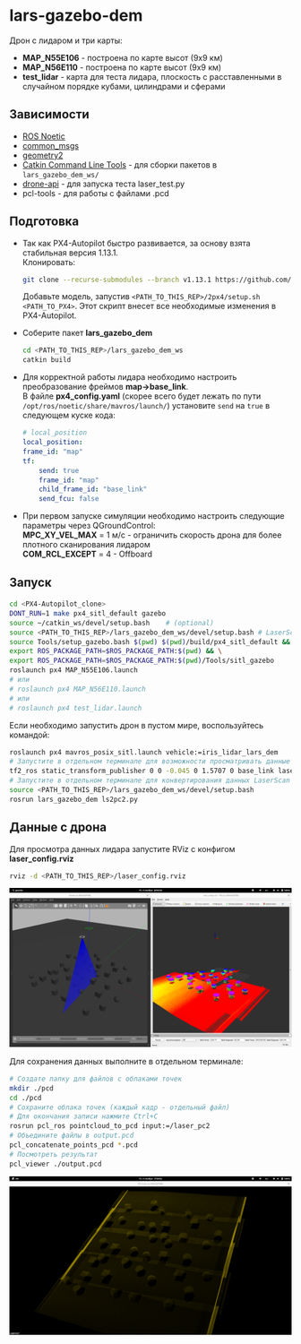 # lars-gazebo-dem
Дрон с лидаром и три карты:  
* __MAP_N55E106__ - построена по карте высот (9x9 км)  
* __MAP_N56E110__ - построена по карте высот (9x9 км)  
* __test_lidar__ - карта для теста лидара, плоскость с расставленными в случайном порядке кубами, цилиндрами и сферами

## Зависимости
* [ROS Noetic](http://wiki.ros.org/noetic)
* [common_msgs](http://wiki.ros.org/common_msgs?distro=noetic)
* [geometry2](http://wiki.ros.org/geometry2?distro=noetic)
* [Catkin Command Line Tools](https://catkin-tools.readthedocs.io/en/latest/) - для сборки пакетов в `lars_gazebo_dem_ws/`
* [drone-api](https://github.com/boris-gu/drone-api) - для запуска теста laser_test.py
* pcl-tools - для работы с файлами .pcd

## Подготовка
* Так как PX4-Autopilot быстро развивается, за основу взята стабильная версия 1.13.1.  
    Клонировать:  
    ```bash
    git clone --recurse-submodules --branch v1.13.1 https://github.com/PX4/PX4-Autopilot.git
    ```

    Добавьте модель, запустив `<PATH_TO_THIS_REP>/2px4/setup.sh <PATH_TO_PX4>`. Этот скрипт внесет все необходимые изменения в PX4-Autopilot.
* Соберите пакет __lars_gazebo_dem__
    ```bash
    cd <PATH_TO_THIS_REP>/lars_gazebo_dem_ws
    catkin build
    ```
* Для корректной работы лидара необходимо настроить преобразование фреймов __map->base_link__.  
    В файле __px4_config.yaml__ (скорее всего будет лежать по пути `/opt/ros/noetic/share/mavros/launch/`) установите `send` на `true` в следующем куске кода:
    ```yaml
    # local_position
    local_position:
    frame_id: "map"
    tf:
        send: true
        frame_id: "map"
        child_frame_id: "base_link"
        send_fcu: false
    ```
* При первом запуске симуляции необходимо настроить следующие параметры через QGroundControl:  
    __MPC_XY_VEL_MAX__ = 1 м/с - ограничить скорость дрона для более плотного сканирования лидаром  
    __COM_RCL_EXCEPT__ = 4 - Offboard


## Запуск
```bash
cd <PX4-Autopilot_clone>
DONT_RUN=1 make px4_sitl_default gazebo
source ~/catkin_ws/devel/setup.bash    # (optional)
source <PATH_TO_THIS_REP>/lars_gazebo_dem_ws/devel/setup.bash # LaserScan -> PointCloud2
source Tools/setup_gazebo.bash $(pwd) $(pwd)/build/px4_sitl_default && \
export ROS_PACKAGE_PATH=$ROS_PACKAGE_PATH:$(pwd) && \
export ROS_PACKAGE_PATH=$ROS_PACKAGE_PATH:$(pwd)/Tools/sitl_gazebo
roslaunch px4 MAP_N55E106.launch
# или
# roslaunch px4 MAP_N56E110.launch
# или
# roslaunch px4 test_lidar.launch
```
Если необходимо запустить дрон в пустом мире, воспользуйтесь командой:
```bash
roslaunch px4 mavros_posix_sitl.launch vehicle:=iris_lidar_lars_dem
# Запустите в отдельном терминале для возможности просматривать данные с лидара
tf2_ros static_transform_publisher 0 0 -0.045 0 1.5707 0 base_link laser_frame
# Запустите в отдельном терминале для конвертирования данных LaserScan -> PointCloud2
source <PATH_TO_THIS_REP>/lars_gazebo_dem_ws/devel/setup.bash
rosrun lars_gazebo_dem ls2pc2.py
```

## Данные с дрона
Для просмотра данных лидара запустите RViz с конфигом __laser_config.rviz__
```bash
rviz -d <PATH_TO_THIS_REP>/laser_config.rviz
```

![RViz](./img/rviz.png)

Для сохранения данных выполните в отдельном терминале:
```bash
# Создате папку для файлов с облаками точек
mkdir ./pcd
cd ./pcd
# Сохраните облака точек (каждый кадр - отдельный файл)
# Для окончания записи нажмите Ctrl+C
rosrun pcl_ros pointcloud_to_pcd input:=/laser_pc2
# Объедините файлы в output.pcd
pcl_concatenate_points_pcd *.pcd
# Посмотреть результат
pcl_viewer ./output.pcd
```


![pcl_viewer](./img/pcl_viewer.png)